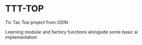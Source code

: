 # TTT-TOP
Tic Tac Toe project from ODIN

Learning modular and factory functions 
alongside some basic ai implementation
